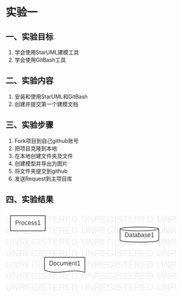 # 实验一

## 一、实验目标
1. 学会使用StarUML建模工具
2. 学会使用GitBash工具
## 二、实验内容
1. 安装和使用StarUML和GitBash
2. 创建并提交第一个建模文档
## 三、实验步骤

1. Fork项目到自己github账号
2. 把项目克隆到本地
3. 在本地创建文件夹及文件
4. 创建模型并导出为图片
5. 将文件夹提交到github
6. 发送Request到主项目库

## 四、实验结果



![第一个UML图](./model1.jpg)
